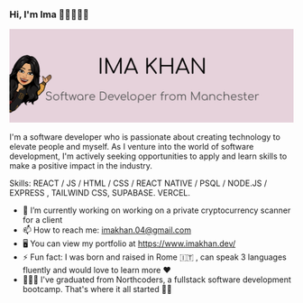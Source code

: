 ### Hi, I'm Ima 👋🏼👩🏽‍💻
<picture>
<img src="https://github.com/imaa04/imaa04/blob/main/readme-cover.png"/>
</picture> 
<br>


I'm a software developer who is passionate about creating technology to elevate people and myself. As I venture into the world of software development, I'm actively seeking opportunities to apply and learn skills to make a positive impact in the industry.
<br>


Skills: REACT / JS / HTML / CSS / REACT NATIVE /  PSQL / NODE.JS / EXPRESS , TAILWIND CSS, SUPABASE. VERCEL.

- 🔭 I’m currently working on  working on a private cryptocurrency scanner for a client 
- 📫 How to reach me: imakhan.04@gmail.com
- 🖥️ You can view my portfolio at https://www.imakhan.dev/ 
- ⚡ Fun fact: I was born and raised in Rome 🇮🇹 , can speak 3 languages fluently and would love to learn more ❤️
- 👩🏽‍🎓 I've graduated from Northcoders, a fullstack software development bootcamp. That's where it all started 🧞‍♂️ 





